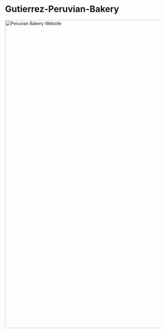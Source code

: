 # Gutierrez-Peruvian-Bakery

<img width="999" alt="Peruvian Bakery Website" src="https://user-images.githubusercontent.com/89892415/166623701-46ca4653-ae45-4e2a-9cfd-b558991be128.png">
